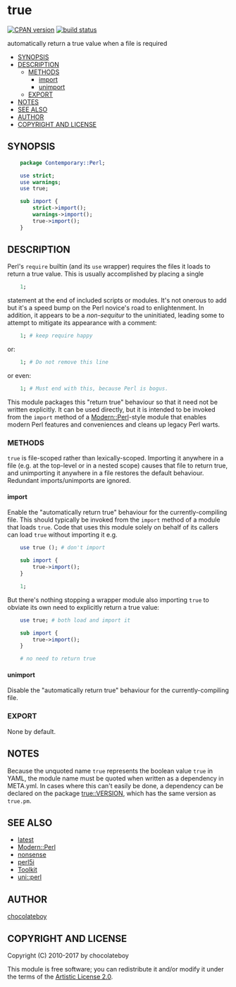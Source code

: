 # true

[![CPAN version](https://badge.fury.io/pl/true.svg)](http://badge.fury.io/pl/true)
[![build status](https://secure.travis-ci.org/chocolateboy/true.svg)](http://travis-ci.org/chocolateboy/true)

automatically return a true value when a file is required

<!-- START doctoc generated TOC please keep comment here to allow auto update -->
<!-- DON'T EDIT THIS SECTION, INSTEAD RE-RUN doctoc TO UPDATE -->

- [SYNOPSIS](#synopsis)
- [DESCRIPTION](#description)
  - [METHODS](#methods)
    - [import](#import)
    - [unimport](#unimport)
  - [EXPORT](#export)
- [NOTES](#notes)
- [SEE ALSO](#see-also)
- [AUTHOR](#author)
- [COPYRIGHT AND LICENSE](#copyright-and-license)

<!-- END doctoc generated TOC please keep comment here to allow auto update -->

## SYNOPSIS

```perl
    package Contemporary::Perl;

    use strict;
    use warnings;
    use true;

    sub import {
        strict->import();
        warnings->import();
        true->import();
    }
```

## DESCRIPTION

Perl's `require` builtin (and its `use` wrapper) requires the files it loads to return a true value.
This is usually accomplished by placing a single

```perl
    1;
```

statement at the end of included scripts or modules. It's not onerous to add but it's
a speed bump on the Perl novice's road to enlightenment. In addition, it appears to be
a _non-sequitur_ to the uninitiated, leading some to attempt to mitigate its appearance
with a comment:

```perl
    1; # keep require happy
```

or:

```perl
    1; # Do not remove this line
```

or even:

```perl
    1; # Must end with this, because Perl is bogus.
```

This module packages this "return true" behaviour so that it need not be written explicitly.
It can be used directly, but it is intended to be invoked from the `import` method of a
[Modern::Perl](https://metacpan.org/pod/Modern::Perl)-style module that enables modern Perl features and conveniences
and cleans up legacy Perl warts.

### METHODS

`true` is file-scoped rather than lexically-scoped. Importing it anywhere in a
file (e.g. at the top-level or in a nested scope) causes that file to return true,
and unimporting it anywhere in a file restores the default behaviour. Redundant imports/unimports
are ignored.

#### import

Enable the "automatically return true" behaviour for the currently-compiling file. This should
typically be invoked from the `import` method of a module that loads `true`. Code that uses
this module solely on behalf of its callers can load `true` without importing it e.g.

```perl
    use true (); # don't import

    sub import {
        true->import();
    }

    1;
```

But there's nothing stopping a wrapper module also importing `true` to obviate its own need to
explicitly return a true value:

```perl
    use true; # both load and import it

    sub import {
        true->import();
    }

    # no need to return true
```

#### unimport

Disable the "automatically return true" behaviour for the currently-compiling file.

### EXPORT

None by default.

## NOTES

Because the unquoted name `true` represents the boolean value `true` in YAML, the module name must be
quoted when written as a dependency in META.yml. In cases where this can't easily be done,
a dependency can be declared on the package [true::VERSION](https://metacpan.org/pod/true::VERSION), which has the same version as `true.pm`.

## SEE ALSO

- [latest](https://metacpan.org/pod/latest)
- [Modern::Perl](https://metacpan.org/pod/Modern::Perl)
- [nonsense](https://metacpan.org/pod/nonsense)
- [perl5i](https://metacpan.org/pod/perl5i)
- [Toolkit](https://metacpan.org/pod/Toolkit)
- [uni::perl](https://metacpan.org/pod/uni::perl)

## AUTHOR

[chocolateboy](mailto:chocolate@cpan.org)

## COPYRIGHT AND LICENSE

Copyright (C) 2010-2017 by chocolateboy

This module is free software; you can redistribute it and/or modify it under the
terms of the [Artistic License 2.0](http://www.opensource.org/licenses/artistic-license-2.0.php).
